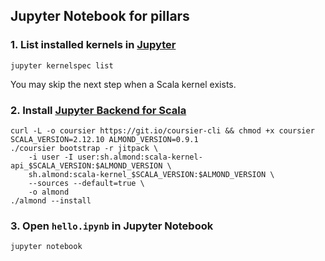 ## Jupyter Notebook for pillars

### 1. List installed kernels in [Jupyter](https://jupyter.org/install)

```
jupyter kernelspec list
```
You may skip the next step when a Scala kernel exists.

### 2. Install [Jupyter Backend for Scala](https://github.com/freechipsproject/chisel-bootcamp/blob/master/Install.md#jupyter-backend-for-scala)

```
curl -L -o coursier https://git.io/coursier-cli && chmod +x coursier
SCALA_VERSION=2.12.10 ALMOND_VERSION=0.9.1
./coursier bootstrap -r jitpack \
    -i user -I user:sh.almond:scala-kernel-api_$SCALA_VERSION:$ALMOND_VERSION \
    sh.almond:scala-kernel_$SCALA_VERSION:$ALMOND_VERSION \
    --sources --default=true \
    -o almond
./almond --install
```

### 3. Open ``hello.ipynb`` in Jupyter Notebook

```
jupyter notebook
```

